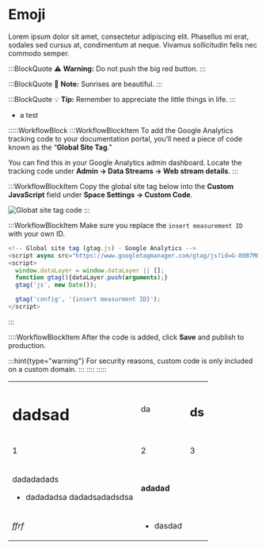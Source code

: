 # Emoji

Lorem ipsum dolor sit amet, consectetur adipiscing elit. Phasellus mi erat, sodales sed cursus at, condimentum at neque. Vivamus sollicitudin felis nec commodo semper.

:::BlockQuote
⚠️ **Warning:** Do not push the big red button.
:::

:::BlockQuote
📝 **Note:** Sunrises are beautiful.
:::

:::BlockQuote
💡 **Tip:** Remember to appreciate the little things in life.
:::

- a test

:::::WorkflowBlock
:::WorkflowBlockItem
To add the Google Analytics tracking code to your documentation portal, you’ll need a piece of code known as the “**Global Site Tag**.”

You can find this in your Google Analytics admin dashboard. Locate the tracking code under **Admin -> Data Streams -> Web stream details**.
:::

:::WorkflowBlockItem
Copy the global site tag below into the **Custom JavaScript** field under **Space Settings -> Custom Code**.

![](https://archbee-image-uploads.s3.amazonaws.com/bNBm7nPJgXjbjLyfbHNh2/rwPtIGtKjQqfSmJ5MWIPU_guides-customjs-light.png "Globat site tag code")
:::

:::WorkflowBlockItem
Make sure you replace the `insert measurement ID` with your own ID.

```javascript
<!-- Global site tag (gtag.js) - Google Analytics -->
<script async src="https://www.googletagmanager.com/gtag/js?id=G-80B7MQZ06B"></script>
<script>
  window.dataLayer = window.dataLayer || [];
  function gtag(){dataLayer.push(arguments);}
  gtag('js', new Date());

  gtag('config', '{insert measurment ID}');
</script>
```
:::

::::WorkflowBlockItem
After the code is added, click **Save** and publish to production.

:::hint{type="warning"}
For security reasons, custom code is only included on a custom domain.
:::
::::
:::::

<table isTableHeaderOn="true">
  <tr>
    <td>
      <h1>dadsad</h1>
    </td>
    <td>
      <p>da</p>
    </td>
    <td>
      <h2>ds</h2>
    </td>
  </tr>
  <tr>
    <td>
      <p>1</p>
    </td>
    <td>
      <p>2</p>
    </td>
    <td>
      <p>3</p>
    </td>
  </tr>
  <tr>
    <td>
      <p>dadadadads</p>
      <ul>
      <li>dadadadsa dadadsadadsdsa</li>
      </ul>
    </td>
    <td>
      <p><strong>adadad</strong></p>
    </td>
  </tr>
  <tr>
    <td>
      <p><em>ffrf</em></p>
    </td>
    <td>
      <ul>
      <li>dasdad</li>
      </ul>
    </td>
    <td>
    </td>
  </tr>
</table>

